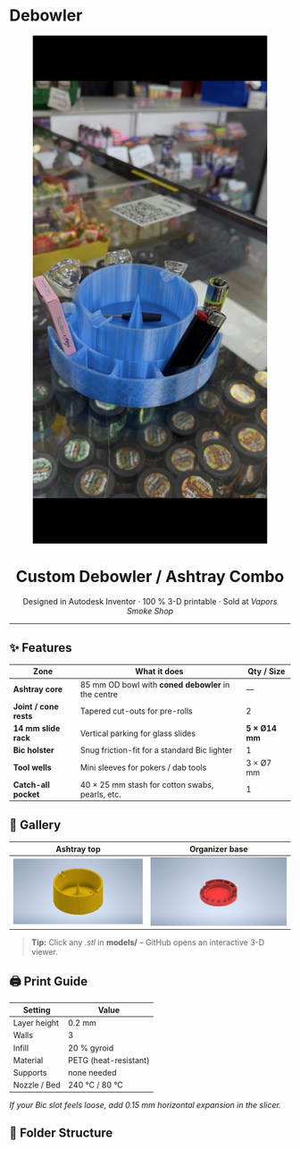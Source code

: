 # Debowler
<p align="center">
  <img src="images/LiveImage.jpeg" width="420" alt="Ashtray render">
</p>

<h1 align="center">Custom Debowler / Ashtray Combo</h1>
<p align="center">
  Designed in Autodesk Inventor · 100 % 3-D printable · Sold at <em>Vapors Smoke Shop</em>
</p>

---

## ✨ Features

| Zone                        | What it does                                        | Qty / Size            |
|-----------------------------|-----------------------------------------------------|-----------------------|
| **Ashtray core**           | 85 mm OD bowl with **coned debowler** in the centre | —                     |
| **Joint / cone rests**     | Tapered cut-outs for pre-rolls                      | 2                     |
| **14 mm slide rack**       | Vertical parking for glass slides                   | **5 × Ø14 mm**        |
| **Bic holster**            | Snug friction-fit for a standard Bic lighter        | 1                     |
| **Tool wells**             | Mini sleeves for pokers / dab tools                 | 3 × Ø7 mm             |
| **Catch-all pocket**       | 40 × 25 mm stash for cotton swabs, pearls, etc.     | 1                     |

## 📸 Gallery
| Ashtray top | Organizer base |
|:--:|:--:|
| ![](images/Ashtraydebolwer.jpg) | ![](images/BaseDebowler_All-14s.jpg) |

> **Tip:** Click any *.stl* in **models/** – GitHub opens an interactive 3-D viewer.

## 🖨️ Print Guide

| Setting        | Value       |
|----------------|-------------|
| Layer height   | 0.2 mm      |
| Walls          | 3           |
| Infill         | 20 % gyroid |
| Material       | PETG (heat-resistant) |
| Supports       | none needed |
| Nozzle / Bed   | 240 °C / 80 °C |

*If your Bic slot feels loose, add 0.15 mm horizontal expansion in the slicer.*

## 📂 Folder Structure

